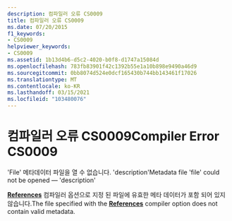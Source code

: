 ```yaml
---
description: 컴파일러 오류 CS0009
title: 컴파일러 오류 CS0009
ms.date: 07/20/2015
f1_keywords:
- CS0009
helpviewer_keywords:
- CS0009
ms.assetid: 1b13d4b6-d5c2-4020-b0f8-d1747a15084d
ms.openlocfilehash: 783fb83901f42c1392b55e1a10b898e9490a46d9
ms.sourcegitcommit: 0bb8074d524e0dcf165430b744bb143461f17026
ms.translationtype: MT
ms.contentlocale: ko-KR
ms.lasthandoff: 03/15/2021
ms.locfileid: "103480076"
---
```

# <a name="compiler-error-cs0009"></a><span data-ttu-id="cbb31-103">컴파일러 오류 CS0009</span><span class="sxs-lookup"><span data-stu-id="cbb31-103">Compiler Error CS0009</span></span>

<span data-ttu-id="cbb31-104">'File' 메타데이터 파일을 열 수 없습니다. 'description'</span><span class="sxs-lookup"><span data-stu-id="cbb31-104">Metadata file 'file' could not be opened — 'description'</span></span>  
  
 <span data-ttu-id="cbb31-105">[**References**](../language-reference/compiler-options/inputs.md#references) 컴파일러 옵션으로 지정 된 파일에 유효한 메타 데이터가 포함 되어 있지 않습니다.</span><span class="sxs-lookup"><span data-stu-id="cbb31-105">The file specified with the [**References**](../language-reference/compiler-options/inputs.md#references) compiler option does not contain valid metadata.</span></span>
